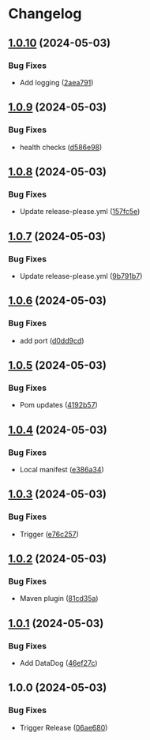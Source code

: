 # Changelog

## [1.0.10](https://github.com/Remote-Falcon/remote-falcon-gateway/compare/v1.0.9...v1.0.10) (2024-05-03)


### Bug Fixes

* Add logging ([2aea791](https://github.com/Remote-Falcon/remote-falcon-gateway/commit/2aea791438ad8935ba1090b40d3fed21dc108f3c))

## [1.0.9](https://github.com/Remote-Falcon/remote-falcon-gateway/compare/v1.0.8...v1.0.9) (2024-05-03)


### Bug Fixes

* health checks ([d586e98](https://github.com/Remote-Falcon/remote-falcon-gateway/commit/d586e989fe5ed9d7c6e89c9d4836c4851809d5ae))

## [1.0.8](https://github.com/Remote-Falcon/remote-falcon-gateway/compare/v1.0.7...v1.0.8) (2024-05-03)


### Bug Fixes

* Update release-please.yml ([157fc5e](https://github.com/Remote-Falcon/remote-falcon-gateway/commit/157fc5e767f755195813340d44d268da50d1dd97))

## [1.0.7](https://github.com/Remote-Falcon/remote-falcon-gateway/compare/v1.0.6...v1.0.7) (2024-05-03)


### Bug Fixes

* Update release-please.yml ([9b791b7](https://github.com/Remote-Falcon/remote-falcon-gateway/commit/9b791b7c87ce914f91a62a923c4e2eb8cad7aff9))

## [1.0.6](https://github.com/Remote-Falcon/remote-falcon-gateway/compare/v1.0.5...v1.0.6) (2024-05-03)


### Bug Fixes

* add port ([d0dd9cd](https://github.com/Remote-Falcon/remote-falcon-gateway/commit/d0dd9cd4a3829615faaa95197f3fec7ad56c1414))

## [1.0.5](https://github.com/Remote-Falcon/remote-falcon-gateway/compare/v1.0.4...v1.0.5) (2024-05-03)


### Bug Fixes

* Pom updates ([4192b57](https://github.com/Remote-Falcon/remote-falcon-gateway/commit/4192b57bace29895ff5833de1e0ecac6541d518c))

## [1.0.4](https://github.com/Remote-Falcon/remote-falcon-gateway/compare/v1.0.3...v1.0.4) (2024-05-03)


### Bug Fixes

* Local manifest ([e386a34](https://github.com/Remote-Falcon/remote-falcon-gateway/commit/e386a34746649621596b3fda72a12e2451679134))

## [1.0.3](https://github.com/Remote-Falcon/remote-falcon-gateway/compare/v1.0.2...v1.0.3) (2024-05-03)


### Bug Fixes

* Trigger ([e76c257](https://github.com/Remote-Falcon/remote-falcon-gateway/commit/e76c25782503b2234bf295c8f7314ce76855cedc))

## [1.0.2](https://github.com/Remote-Falcon/remote-falcon-gateway/compare/v1.0.1...v1.0.2) (2024-05-03)


### Bug Fixes

* Maven plugin ([81cd35a](https://github.com/Remote-Falcon/remote-falcon-gateway/commit/81cd35ac55e147da11499a7029dac5f8ee918a1e))

## [1.0.1](https://github.com/Remote-Falcon/remote-falcon-gateway/compare/v1.0.0...v1.0.1) (2024-05-03)


### Bug Fixes

* Add DataDog ([46ef27c](https://github.com/Remote-Falcon/remote-falcon-gateway/commit/46ef27c67960b8480b732dfb18a6b92761a0281c))

## 1.0.0 (2024-05-03)


### Bug Fixes

* Trigger Release ([06ae680](https://github.com/Remote-Falcon/remote-falcon-gateway/commit/06ae6801ffa84c2f75551fd3277203e59b9d1aa3))
